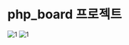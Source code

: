 # php_board 프로젝트

<img src="https://github.com/2Swon/web_practice/blob/main/php_board/img/1.PNG" alt="1" style="max-width: 100%;">
<img src="https://github.com/2Swon/web_practice/tree/main/howLOLwell/img/5.PNG" alt="1" style="max-width: 100%;">
